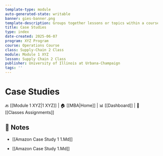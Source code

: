 ```yaml
---
template-type: module
auto-generated-state: writable
banner: gies-banner.png
template-description: Groups together lessons or topics within a course.
title: Case Studies
type: index
date-created: 2025-06-07
program: XYZ Program
course: Operations Course
class: Supply-Chain 2 Class
module: Module 1 XYZ
lesson: Supply Chain 2 Class
publisher: University of Illinois at Urbana-Champaign
tags: ''
---
```


# Case Studies



🔙 [[Module 1 XYZ|1 XYZ]] | 🏠 [[MBA|Home]] | 📊 [[Dashboard]] | 📝 [[Classes Assignments]]



## 📄 Notes

- [[Amazon Case Study 1 1.Md]]

- [[Amazon Case Study 1.Md]]

